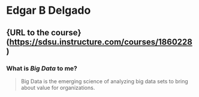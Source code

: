 # **Edgar B Delgado**
## {URL to the course} (https://sdsu.instructure.com/courses/1860228)
### **What is _Big Data_ to me?**
> Big Data is the emerging science of analyzing big data sets to bring about value for organizations. 

